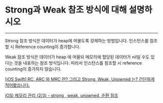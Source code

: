 # Strong과 Weak 참조 방식에 대해 설명하시오

---



Strong 참조 방식은 데이터가 heap에 머물도록 강제하는 방법입니다. 인스턴스를 참조할 시 Reference counting이 증가합니다.



Weak 참조 방식은 데이터가 heap 에 머물되 메모리에 할당된 데이터가 nil일 수도 있다는 것을 내포하는 참조 방식입니다. 따라서 인스턴스를 참조할 시 reference counting이 증가하지 않습니다.



[[iOS Swift] RC, ARC 와 MRC 란? 그리고 Strong, Weak, Unowned 는? 간단하게 적어봤습니다.](https://medium.com/@jang.wangsu/ios-swift-rc-arc-%EC%99%80-mrc-%EB%9E%80-%EA%B7%B8%EB%A6%AC%EA%B3%A0-strong-weak-unowned-%EB%8A%94-%EA%B0%84%EB%8B%A8%ED%95%98%EA%B2%8C-%EC%A0%81%EC%96%B4%EB%B4%A4%EC%8A%B5%EB%8B%88%EB%8B%A4-988a293c04ac)

[iOS) 메모리 관리 (2/3) - strong , weak, unowned, 순환 참조](https://babbab2.tistory.com/27?category=831129)

